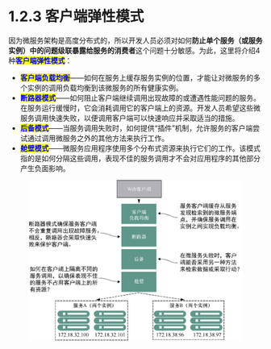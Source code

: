 # 1.2.3 客户端弹性模式

因为微服务架构是高度分布式的，所以开发人员必须对如何**防止单个服务（或服务实例）中的问题级联暴露给服务的消费者**这个问题十分敏感。为此，这里将介绍4种<mark style="color:blue;">**客户端弹性模式**</mark>：

* <mark style="color:blue;">**客户端负载均衡**</mark>——如何在服务上缓存服务实例的位置，才能让对微服务的多个实例的调用负载均衡到该微服务的所有健康实例。
* <mark style="color:blue;">**断路器模式**</mark>——如何阻止客户端继续调用出现故障的或遭遇性能问题的服务。在服务运行缓慢时，它会消耗调用它的客户端上的资源。开发人员希望这些微服务调用快速失败，以便调用客户端可以快速响应并采取适当的措施。
* <mark style="color:blue;">**后备模式**</mark>——当服务调用失败时，如何提供“插件”机制，允许服务的客户端尝试通过调用微服务之外的其他方法来执行工作。
* <mark style="color:blue;">**舱壁模式**</mark>——微服务应用程序使用多个分布式资源来执行它们的工作。该模式指的是如何分隔这些调用，表现不佳的服务调用才不会对应用程序的其他部分产生负面影响。

<figure><img src="../../../.gitbook/assets/image (4) (1) (1).png" alt=""><figcaption></figcaption></figure>
